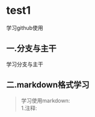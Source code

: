 # test1
学习github使用
## 一.分支与主干
学习分支与主干
## 二.markdown格式学习
>学习使用markdown:  
1.注释:
><!--
整段整段的不可见内容,也就是注释-->  
2.标题:使用"#"

